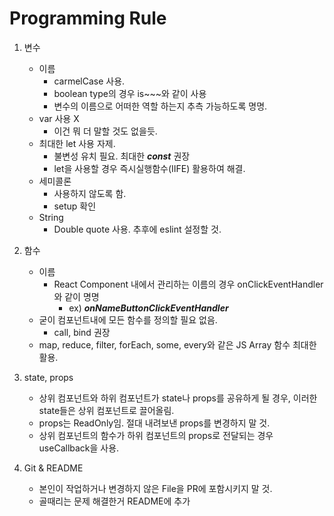 # Programming Rule

1. 변수

    - 이름
        - carmelCase 사용.
        - boolean type의 경우 is~~~와 같이 사용
        - 변수의 이름으로 어떠한 역할 하는지 추측 가능하도록 명명.
    - var 사용 X
        - 이건 뭐 더 말할 것도 없을듯.
    - 최대한 let 사용 자제.
        - 불변성 유치 필요. 최대한 **_const_** 권장
        - let을 사용할 경우 즉시실행함수(IIFE) 활용하여 해결.
    - 세미콜론
        - 사용하지 않도록 함.
        - setup 확인
    - String
        - Double quote 사용. 추후에 eslint 설정할 것.

2. 함수

    - 이름
        - React Component 내에서 관리하는 이름의 경우 onClickEventHandler와 같이 명명
            - ex) **_onNameButtonClickEventHandler_**
    - 굳이 컴포넌트내에 모든 함수를 정의할 필요 없음.
        - call, bind 권장
    - map, reduce, filter, forEach, some, every와 같은 JS Array 함수 최대한 활용.

3. state, props

    - 상위 컴포넌트와 하위 컴포넌트가 state나 props를 공유하게 될 경우, 이러한 state들은 상위 컴포넌트로 끌어올림.
    - props는 ReadOnly임. 절대 내려보낸 props를 변경하지 말 것.
    - 상위 컴포넌트의 함수가 하위 컴포넌트의 props로 전달되는 경우 useCallback을 사용.

4. Git & README

    - 본인이 작업하거나 변경하지 않은 File을 PR에 포함시키지 말 것.
    - 골때리는 문제 해결한거 README에 추가
